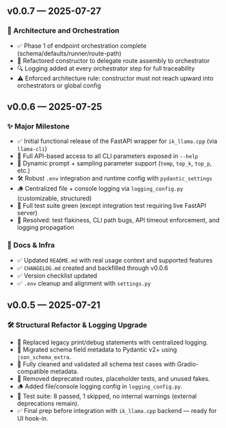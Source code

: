 ## v0.0.7 — 2025-07-27

### 🧠 Architecture and Orchestration
- ✅ Phase 1 of endpoint orchestration complete (schema/defaults/runner/route-path)
- 🧩 Refactored constructor to delegate route assembly to orchestrator
- 🔍 Logging added at every orchestrator step for full traceability
- ⚠️ Enforced architecture rule: constructor must not reach upward into orchestrators or global config

## v0.0.6 — 2025-07-25

### ✨ Major Milestone
- ✅ Initial functional release of the FastAPI wrapper for `ik_llama.cpp` (via `llama-cli`)
- 🚀 Full API-based access to all CLI parameters exposed in `--help`
- 🧠 Dynamic prompt + sampling parameter support (`temp`, `top_k`, `top_p`, etc.)
- 🛠 Robust `.env` integration and runtime config with `pydantic_settings`
- 🪵 Centralized file + console logging via `logging_config.py` (customizable, structured)
- 🧪 Full test suite green (except integration test requiring live FastAPI server)
- 🐛 Resolved: test flakiness, CLI path bugs, API timeout enforcement, and logging propagation

### 📄 Docs & Infra
- ✅ Updated `README.md` with real usage context and supported features
- ✅ `CHANGELOG.md` created and backfilled through v0.0.6
- ✅ Version checklist updated
- ✅ `.env` cleanup and alignment with `settings.py`

## v0.0.5 — 2025-07-21

### 🛠 Structural Refactor & Logging Upgrade
- 🧱 Replaced legacy print/debug statements with centralized logging.
- 🧩 Migrated schema field metadata to Pydantic v2+ using `json_schema_extra`.
- 🧪 Fully cleaned and validated all schema test cases with Gradio-compatible metadata.
- 🧼 Removed deprecated routes, placeholder tests, and unused fakes.
- 🪵 Added file/console logging config in `logging_config.py`.
- 🧪 Test suite: 8 passed, 1 skipped, no internal warnings (external deprecations remain).
- ✅ Final prep before integration with `ik_llama.cpp` backend — ready for UI hook-in.